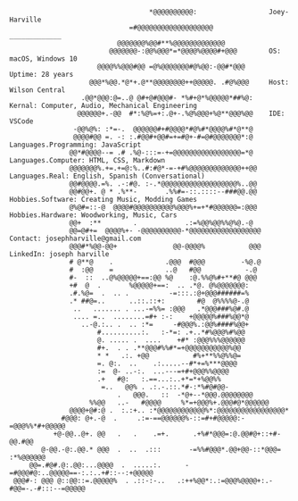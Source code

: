                                         
                                       *@@@@@@@@@@:                  Joey-Harville                            
                                  =#@@@@@@@@@@@@@@@@@@@              _____________                          
                               @@@@@@@%@@#**%@@@@@@@@@@@@@                         
                             @@@@@@@-:@@%@@@*=*@@@@%@@@@#+@@@        OS: macOS, Windows 10                        
                          @@@@%%@@@#@@ =@%@@@@@@@#@%@@:-@@#*@@@      Uptime: 28 years                     
                        @@@*%@@.*@*+.@**@@@@@@@@++@@@@@. .#@%@@@     Host: Wilson Central                          
                      .@@*@@@:@=..@ @#+@#@@@#- *%#+@*%@@@@@*##%@:    Kernal: Computer, Audio, Mechanical Engineering                           
                     @@@@@@+.-@@  #*:%@%=+:.@+-.%@%@@@+%@**@@@%@@    IDE: VSCode                 
                    -@@%@%: :*=-.  @@@@@@#+#@@@@*#@%#*@@@@%#*@**@                          
                    @@@@#@@ =. -: :.#@@#+@@#=+=#@+-#=@#@@@@@@@*:@    Languages.Programming: JavaScript                 
                   @@*#@@@@--= .# .%@-:::=-+=@@@@@@@@@@@@@@@@@=*@    Languages.Computer: HTML, CSS, Markdown                      
                   @@@@@@@%.+=.+=@:%..#:#@*-=-+#%@@@@@@@@@@@@@++@@   Languages.Real: English, Spanish (Conversational)                     
                   @@#@@@@.=%. .-:#@. :-.*@@@@@@@@@@@@@@@@@@@%..@@                
                   @@#@@+. @ * .%**-       .%%#=-::.::::--###@@.@@   Hobbies.Software: Creating Music, Modding Games                        
                   @%@#=::-@  @@@@#@@@@@@@@@@%@@@%+=+*#@@@@@@=:@@@   Hobbies.Hardware: Woodworking, Music, Cars                   
                   @@+  :**        .            .:=%@@%@@%%@%@.-@                      
                   @@=@#+=  @@@@%+- -@@@@@@@@@@-*@@@@@@@@@@@@@@@@@@  Contact: josephharville@gmail.com                         
                   @@@#*%@@-@@+              @@-@@@@%           @@@  LinkedIn: joseph harville                       
                   # @**@    .             .@@@  #@@@         -%@.@                       
                   #  :@@    =             ..@   #@@           -.@                       
                   #-  ::  ..@%@@@@@+==:@@ %@    :@.%%@%#+**#@ @@@                        
                   +#  @  .       %@@@@@+==:  .. .*@. @%@@@@@@@:                          
                   .#.%@=  .  .. .          -=:::.:@+@@@######=%                          
                   .* ##@=..      ..::.::+:        #@  @%%%%@-.@                          
                    ..   ....... . ...-=%%= :@@@   .*@@@###%@#.@                          
                    .... =..  ........=#+ :-:    +@@@@@%###%@@*@                          
                      ..-@.:.. .  .. :*=     -#@@@%.:@@%####%@@+                          
                          #..........:.   :-*=: .+..*#%@@@%#%@@                           
                          @. ..... .  ....    +#* :@@@%%%@@@@@@                           
                          #+.  . . .**@@@#%%#*=+@@@@@@@@@@@%@@                            
                          * *   .:. +@@           #%+**%%@%%@=                            
                          =. @:.  ..    .:.....--#*+=%***@@@@                             
                          :=  @- ..-:.  ...---=+#+@@@%%@@@@                               
                          .+   #@:   :.==...:..+*=*+%@@%%                                 
                           =..   @@% . .:.-.::.*#-:*%#@#@@-                               
                               .   @@@.   ::  -*@+--*@@@.@@@@@@@@                         
                        %%@@   ..-   #@@@@     %*=+@@@%+.@@@#@*@@@@@@                     
                   @@@@+@#:@ .  :.:+.. :*@@@@@@@@@@@@%*:@@@@@@@@@@@@@@@@@*                
                 #@@@: @+.-@  .     .:=-==@@@@@@%-::=#+#@@@@@:-=@@@%%*#+@@@@@             
               +@-@@..@+. @@   .   .    .=+.      .+%#*@@@=:@.@@#@+::+#-@@.#@@            
            @-@@.-@:.@@.* @@@  .  ..  .:::       -=%%#@@@*.@@+@@-::*@@@=  :*%@@@@@@       
         @@=.#@#.@:.@@:...@@@@  .  .....:.      -=#@@@#@:..@@@@@==-:.:..+#::--:+@@@@@     
     @@@#-: @@@ @::@@::=.@@@@@%  . .::-:-..   .:++%@@*:.:=@@@%@@@@+:.-#@@=-.-#:::--=@@@@@ 

     
